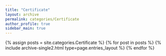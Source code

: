 ```yaml
---
title: "Certificate"
layout: archive
permalink: categories/Certificate
author_profile: true
sidebar_main: true
---
```


{% assign posts = site.categories.Certificate %}
{% for post in posts %} {% include archive-single2.html type=page.entries_layout %} {% endfor %}
